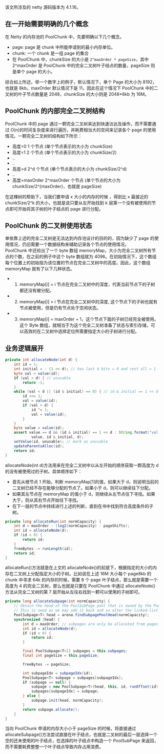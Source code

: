 该文所涉及的 netty 源码版本为 4.1.16。

## 在一开始需要明确的几个概念

在 Netty 的内存池的 PoolChunk 中，先要明确以下几个概念。

- page: page 是 chunk 中所能申请到的最小内存单位。
- chunk: 一个 chunk 是一组 page 的集合
- 在 PoolChunk 中，chunkSize 的大小是 `2^maxOrder * pageSize`，其中 2^maxOrder 是 PoolChunk 中的完全二叉树叶子结点的数量，pageSize 则是单个 page 的大小。

综合如上所述，举一个数字上的例子，默认情况下，单个 Page 的大小为 8192，也就是 8kb，maxOrder 默认情况下是 11，因此在这个情况下 PoolChunk 中的二叉树的叶子节点数量是 2048，chunkSize 的大小则是 2048*8kb 为 16M。

## PoolChunk 的内部完全二叉树结构

PoolChunk 中的 page 通过一颗完全二叉树来达到快速访达及操作，而不需要通过 O(n)的时间复杂度来进行遍历，并耗费相当大的空间来记录各个 page 的使用情况。一颗完全二叉树的结构如下所示：

- 高度=0 1 个节点 (单个节点表示的大小为 chunkSize)
- 高度=1 2 个节点 (单个节点表示的大小为 chunkSize/2)
- ..
- ..
- 高度=d 2^d 个节点 (单个节点表示的大小为 chunkSize/2^d)
- ..
- 高度=maxOrder 2^maxOrder 个节点 (单个节点的大小为 chunkSize/2^{maxOrder}，也就是 pageSize)

在这棵树的帮助下，当我们要申请 x 大小的内存的时候 ，得到比 x 最接近的 chunkSize/2^k 的大小，也就是说只要从左开始找到 k 层第一个没有被使用的节点即可开始将其子树的叶子结点的 page 进行分配。

## PoolChunk 的二叉树使用状态

单依靠上述的完全二叉树是无法达到内存池设计的目的的，因为缺少了 page 的使用情况，仍旧需要一个数据结构来辅助记录各个节点的使用情况。  
PoolChunk 中还给出了一个 byte 数组 memoryMap，大小为完全二叉树所有节点的个数，在之前的例子中这个 byte 数组就为 4096。在初始情况下，这个数组每个位置上的初始指为该位置的节点在完全二叉树中的高度。因此，这个数组 memoryMap 就有了以下几种状态。

- 1. memoryMap[i] = i 节点在完全二叉树中的深度，代表当前节点下的子树都还没有被分配。
- 2. memoryMap[i] > i 节点在完全二叉树中的深度, 这个节点下的子树也就有节点被使用，但是仍有节点处于空闲状态。
- 3. memoryMap[i] = maxOrder + 1，这个节点下面的子树已经完全被使用。
     这个 Byte 数组，就相当于为这个完全二叉树准备了状态与索引存储，可以高效的在二叉树中选择定位所需要指定大小的子树进行分配。

## 业务逻辑展开

```java
private int allocateNode(int d) {
    int id = 1;
    int initial = - (1 << d); // has last d bits = 0 and rest all = 1
    byte val = value(id);
    if (val > d) { // unusable
        return -1;
    }
    while (val < d || (id & initial) == 0) { // id & initial == 1 << d for all ids at depth d, for < d it is 0
        id <<= 1;
        val = value(id);
        if (val > d) {
            id ^= 1;
            val = value(id);
        }
    }
    byte value = value(id);
    assert value == d && (id & initial) == 1 << d : String.format("val = %d, id & initial = %d, d = %d",
            value, id & initial, d);
    setValue(id, unusable); // mark as unusable
    updateParentsAlloc(id);
    return id;
}
```

allocateNode(int d)方法用来在完全二叉树中以从左开始的顺序获取一颗高度为 d 的没有被使用过的子树。具体顺序如下：

- 首先从根节点 1 开始，判断 memoryMap[1]的值，如果大于 d，则说明当前的二叉树已经不存在能够分配的节点了。如果小于 d，则可以继续往下分配。
- 如果其左节点在 memoryMap 的值小于 d，则继续从左节点往下寻找。如果大于，则从其右节点开始往下寻找。
- 在下一层的节点中持续进行上述的判断，直到在书中找到符合高度条件的子树。

```java
private long allocateRun(int normCapacity) {
    int d = maxOrder - (log2(normCapacity) - pageShifts);
    int id = allocateNode(d);
    if (id < 0) {
        return id;
    }
    freeBytes -= runLength(id);
    return id;
}
```

allocateRun()方法就是在上文的 allocateNode()的前提下，根据指定的大小的内存在二叉树上分配指定大小的子树。比如说在上述 16M 大小每个 page8kb 的 chunk 中寻求 64k 的内存的时候，需要 8 个 page 叶子结点，那么就是需要一个高度为 4 的完全二叉树，那么也就是只要在 PoolChunk 中通过 allocateNode()方法从完全二叉树的第 7 层开始从左往右找到一颗可以使用的子树即可。

```java
private long allocateSubpage(int normCapacity) {
    // Obtain the head of the PoolSubPage pool that is owned by the PoolArena and synchronize on it.
    // This is need as we may add it back and so alter the linked-list structure.
    PoolSubpage<T> head = arena.findSubpagePoolHead(normCapacity);
    synchronized (head) {
        int d = maxOrder; // subpages are only be allocated from pages i.e., leaves
        int id = allocateNode(d);
        if (id < 0) {
            return id;
        }

        final PoolSubpage<T>[] subpages = this.subpages;
        final int pageSize = this.pageSize;

        freeBytes -= pageSize;

        int subpageIdx = subpageIdx(id);
        PoolSubpage<T> subpage = subpages[subpageIdx];
        if (subpage == null) {
            subpage = new PoolSubpage<T>(head, this, id, runOffset(id), pageSize, normCapacity);
            subpages[subpageIdx] = subpage;
        } else {
            subpage.init(head, normCapacity);
        }
        return subpage.allocate();
    }
}
```

当向 PoolChunk 申请的内存大小小于 pageSize 的时候，将直接通过 allocateSubpage()方法尝试直接在叶子结点，也就是二叉树的最后一层选择一个空的还未使用的叶子结点，在选择的叶子结点中构造一个 PoolSubPage 来返回，而不需要耗费整整一个叶子结点导致内存占用浪费。
